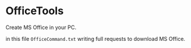 # OfficeTools
Create MS Office in your PC.

in this file `OfficeCommand.txt` writing full requests to download MS Office.
